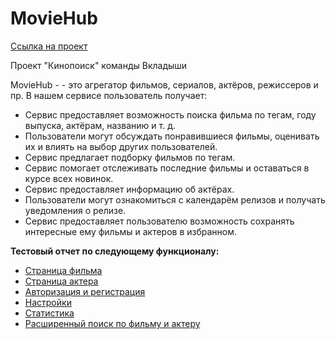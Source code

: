 # MovieHub

[Ссылка на проект](https://movie-hub.ru/)

Проект "Кинопоиск" команды Вкладыши

MovieHub - - это агрегатор фильмов, сериалов, актёров, режиссеров и пр. В нашем сервисе пользователь получает:

- Сервис предоставляет возможность поиска фильма по тегам, году выпуска, актёрам, названию и т. д.
- Пользователи могут обсуждать понравившиеся фильмы, оценивать их и влиять на выбор других пользователей.
- Сервис предлагает подборку фильмов по тегам.
- Сервис помогает отслеживать последние фильмы и оставаться в курсе всех новинок.
- Сервис предоставляет информацию об актёрах.
- Пользователи могут ознакомиться с календарём релизов и получать уведомления о релизе.
- Сервис предоставляет пользователю возможность сохранять интересные ему фильмы и актеров в избранном.

__Тестовый отчет по следующему функционалу:__

* [Страница фильма](/feature/filmPage/filmPage.md)
* [Страница актера](/feature/actorPage/actorPage.md)
* [Авторизация и регистрация](/feature/regAuth/regAuth.md)
* [Настройки](/feature/setup/setup.md)
* [Статистика](/feature/stats/stats.md)
* [Расширенный поиск по фильму и актеру](/feature/extendedSearch/extendedSearch.md)